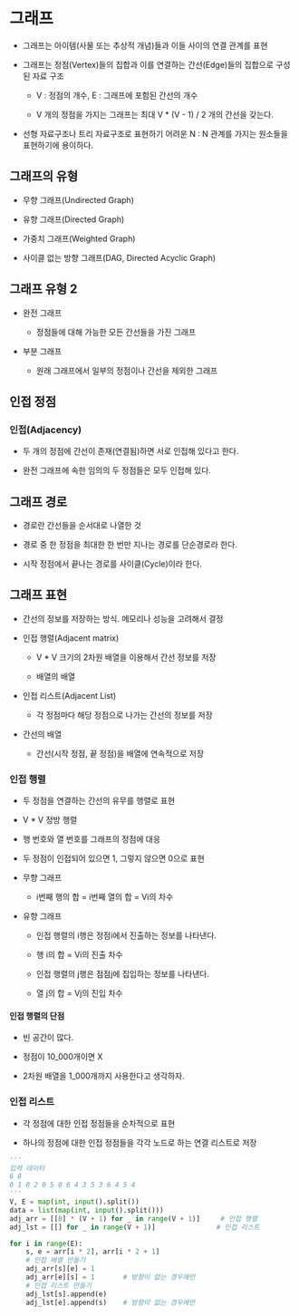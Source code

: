 # 그래프

- 그래프는 아이템(사물 또는 추상적 개념)들과 이들 사이의 연결 관계를 표현

- 그래프는 정점(Vertex)들의 집합과 이를 연결하는 간선(Edge)들의 집합으로 구성된 자료 구조

    - V : 정점의 개수, E : 그래프에 포함된 간선의 개수

    - V 개의 정점을 가지는 그래프는 최대 V * (V - 1) / 2 개의 간선을 갖는다.

- 선형 자료구조나 트리 자료구조로 표현하기 어려운 N : N 관계를 가지는 원소들을 표현하기에 용이하다. 

## 그래프의 유형

- 무향 그래프(Undirected Graph)

- 유향 그래프(Directed Graph)

- 가중치 그래프(Weighted Graph)

- 사이클 없는 방향 그래프(DAG, Directed Acyclic Graph)

## 그래프 유형 2

- 완전 그래프

    - 정점들에 대해 가능한 모든 간선들을 가진 그래프

- 부분 그래프 

    - 원래 그래프에서 일부의 정점이나 간선을 제외한 그래프

## 인접 정점

### 인접(Adjacency)

- 두 개의 정점에 간선이 존재(연결됨)하면 서로 인접해 있다고 한다.

- 완전 그래프에 속한 임의의 두 정점들은 모두 인접해 있다.

## 그래프 경로

- 경로란 간선들을 순서대로 나열한 것

- 경로 중 한 정점을 최대한 한 번만 지나는 경로를 단순경로라 한다.

- 시작 정점에서 끝나는 경로를 사이클(Cycle)이라 한다.

## 그래프 표현

- 간선의 정보를 저장하는 방식. 메모리나 성능을 고려해서 결정

- 인접 행렬(Adjacent matrix)

    - V * V 크기의 2차원 배열을 이용해서 간선 정보를 저장

    - 배열의 배열

- 인접 리스트(Adjacent List)

    - 각 정점마다 해당 정점으로 나가는 간선의 정보를 저장

- 간선의 배열

    - 간선(시작 정점, 끝 정점)을 배열에 연속적으로 저장

### 인접 행렬

- 두 정점을 연결하는 간선의 유무를 행렬로 표현

- V * V 정방 행렬

- 행 번호와 열 번호를 그래프의 정점에 대응

- 두 정점이 인접되어 있으면 1, 그렇지 않으면 0으로 표현

- 무향 그래프

    - i번째 행의 합 = i번째 열의 합 = Vi의 차수

- 유향 그래프

    - 인접 행렬의 i행은 정점i에서 진출하는 정보를 나타낸다.

    - 행 i의 합 = Vi의 진출 차수

    - 인접 행렬의 j행은 점점j에 집입하는 정보를 나타낸다.

    - 열 j의 합 = Vj의 진입 차수

#### 인접 행렬의 단점

- 빈 공간이 많다.

- 정점이 10_000개이면 X

- 2차원 배열을 1_000개까지 사용한다고 생각하자.

### 인접 리스트

- 각 정점에 대한 인접 정점들을 순차적으로 표현

- 하나의 정점에 대한 인접 정점들을 각각 노드로 하는 연결 리스트로 저장

```python
'''
입력 데이터
6 8
0 1 0 2 0 5 0 6 4 3 5 3 6 4 5 4
'''
V, E = map(int, input().split())
data = list(map(int, input().split()))
adj_arr = [[0] * (V + 1) for _ in range(V + 1)]     # 인접 행렬
adj_lst = [[] for _ in range(V + 1)]               # 인접 리스트

for i in range(E):
    s, e = arr[i * 2], arr[i * 2 + 1]
    # 인접 배열 만들기
    adj_arr[s][e] = 1
    adj_arr[e][s] = 1       # 방향이 없는 경우에만
    # 인접 리스트 만들기
    adj_lst[s].append(e)
    adj_lst[e].append(s)    # 방향이 없는 경우에만
```